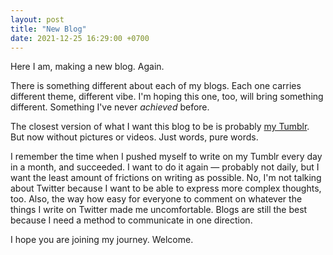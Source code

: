 ```yaml
---
layout: post
title: "New Blog"
date: 2021-12-25 16:29:00 +0700
---
```


Here I am, making a new blog. Again.

There is something different about each of my blogs. Each one carries different theme, different vibe. I'm hoping this one, too, will bring something different. Something I've never _achieved_ before.

The closest version of what I want this blog to be is probably [my Tumblr](https://ghazi.tumblr.com/). But now without pictures or videos. Just words, pure words.

I remember the time when I pushed myself to write on my Tumblr every day in a month, and succeeded. I want to do it again — probably not daily, but I want the least amount of frictions on writing as possible. No, I'm not talking about Twitter because I want to be able to express more complex thoughts, too. Also, the way how easy for everyone to comment on whatever the things I write on Twitter made me uncomfortable. Blogs are still the best because I need a method to communicate in one direction.

I hope you are joining my journey. Welcome.
